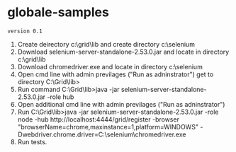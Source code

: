 # globale-samples	
	version 0.1
1. Create deirectory c:\grid\lib and create directory c:\selenium	
2. Download selenium-server-standalone-2.53.0.jar and locate in directory c:\grid\lib	
3. Download chromedriver.exe and locate in directory c:\selenium	
4. Open cmd line with admin previlages ("Run as adninstrator") get to directory C:\Grid\lib>	
5. Run command C:\Grid\lib>java -jar selenium-server-standalone-2.53.0.jar -role hub	
6. Open additional cmd line with admin previlages ("Run as adninstrator")			
7. Run C:\Grid\lib>java -jar selenium-server-standalone-2.53.0.jar -role node -hub http://localhost:4444/grid/register -browser "browserName=chrome,maxinstance=1,platform=WINDOWS" -Dwebdriver.chrome.driver=C:\selenium\chromedriver.exe	
8. Run tests.	
